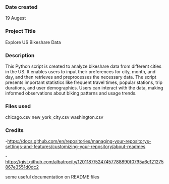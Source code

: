 ### Date created
19 Augest

### Project Title
Explore US Bikeshare Data

### Description
This Python script is created to analyze bikeshare data from different cities in the US. It enables users to input their preferences for city, month, and day, and then retrieves and preprocesses the necessary data. The script presents important statistics like frequent travel times, popular stations, trip durations, and user demographics. Users can interact with the data, making informed observations about biking patterns and usage trends.

### Files used
chicago.csv new_york_city.csv washington.csv

### Credits
-https://docs.github.com/en/repositories/managing-your-repositorys-settings-and-features/customizing-your-repository/about-readmes


-https://gist.github.com/albatrocity/1201187/5247457788890f0795a6e121275867e3551d0dc2

some useful documentation on README files

